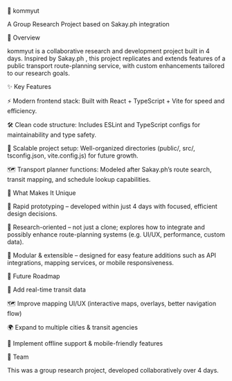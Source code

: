 🚌 kommyut

A Group Research Project based on Sakay.ph integration

📌 Overview

kommyut is a collaborative research and development project built in 4 days.
Inspired by Sakay.ph
, this project replicates and extends features of a public transport route-planning service, with custom enhancements tailored to our research goals.

✨ Key Features

⚡ Modern frontend stack: Built with React + TypeScript + Vite for speed and efficiency.

🛠️ Clean code structure: Includes ESLint and TypeScript configs for maintainability and type safety.

📂 Scalable project setup: Well-organized directories (public/, src/, tsconfig.json, vite.config.js) for future growth.

🗺️ Transport planner functions: Modeled after Sakay.ph’s route search, transit mapping, and schedule lookup capabilities.

🔑 What Makes It Unique

🚀 Rapid prototyping – developed within just 4 days with focused, efficient design decisions.

📖 Research-oriented – not just a clone; explores how to integrate and possibly enhance route-planning systems (e.g. UI/UX, performance, custom data).

🧩 Modular & extensible – designed for easy feature additions such as API integrations, mapping services, or mobile responsiveness.

🔮 Future Roadmap

📡 Add real-time transit data

🗺️ Improve mapping UI/UX (interactive maps, overlays, better navigation flow)

🌍 Expand to multiple cities & transit agencies

📱 Implement offline support & mobile-friendly features

👥 Team

This was a group research project, developed collaboratively over 4 days.